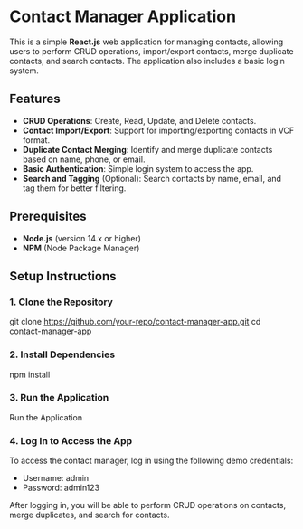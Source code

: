 # Contact Manager Application

This is a simple **React.js** web application for managing contacts, allowing users to perform CRUD operations, import/export contacts, merge duplicate contacts, and search contacts. The application also includes a basic login system.

## Features

- **CRUD Operations**: Create, Read, Update, and Delete contacts.
- **Contact Import/Export**: Support for importing/exporting contacts in VCF format.
- **Duplicate Contact Merging**: Identify and merge duplicate contacts based on name, phone, or email.
- **Basic Authentication**: Simple login system to access the app.
- **Search and Tagging** (Optional): Search contacts by name, email, and tag them for better filtering.

## Prerequisites

- **Node.js** (version 14.x or higher)
- **NPM** (Node Package Manager)

## Setup Instructions

### 1. Clone the Repository

git clone https://github.com/your-repo/contact-manager-app.git
cd contact-manager-app

### 2. Install Dependencies
npm install

### 3. Run the Application
Run the Application

### 4. Log In to Access the App
To access the contact manager, log in using the following demo credentials:
 - Username: admin 
- Password: admin123 

After logging in, you will be able to perform CRUD operations on contacts, merge duplicates, and search for contacts.

